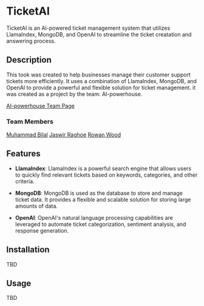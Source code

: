 # TicketAI

TicketAI is an AI-powered ticket management system that utilizes LlamaIndex, MongoDB, and OpenAI to streamline the ticket creatation and answering process.

## Description

This took was created to help businesses manage their customer support tickets more efficiently. It uses a combination of LlamaIndex, MongoDB, and OpenAI to provide a powerful and flexible solution for ticket management. it was created as a project by the team: AI-powerhouse.

[AI-powerhouse Team Page](https://lablab.ai/event/assistants-api-llamaindex-mongodb-battle/ai-powerhouse)

### Team Members

[Muhammad Bilal](https://github.com/bilal77511)
[Jaswir Raghoe](https://github.com/Jaswir)
[Rowan Wood](https://github.com/mrdiamonddirt)

## Features

- **LlamaIndex**: LlamaIndex is a powerful search engine that allows users to quickly find relevant tickets based on keywords, categories, and other criteria.

- **MongoDB**: MongoDB is used as the database to store and manage ticket data. It provides a flexible and scalable solution for storing large amounts of data.

- **OpenAI**: OpenAI's natural language processing capabilities are leveraged to automate ticket categorization, sentiment analysis, and response generation.

## Installation

TBD

## Usage

TBD
